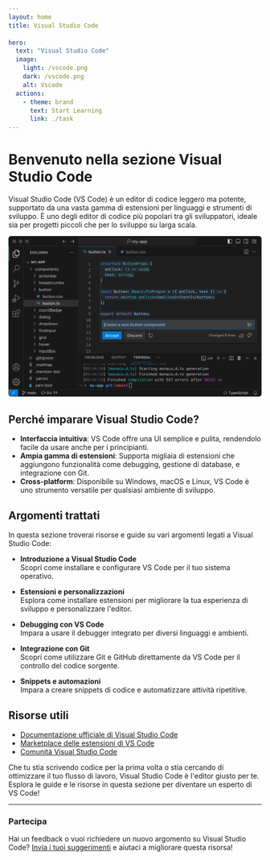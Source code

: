 ```yaml
---
layout: home
title: Visual Studio Code

hero:
  text: "Visual Studio Code"
  image:
    light: /vscode.png
    dark: /vscode.png
    alt: Vscode
  actions:
    - theme: brand
      text: Start Learning
      link: ./task
---
```


# Benvenuto nella sezione Visual Studio Code

Visual Studio Code (VS Code) è un editor di codice leggero ma potente, supportato da una vasta gamma di estensioni per linguaggi e strumenti di sviluppo. È uno degli editor di codice più popolari tra gli sviluppatori, ideale sia per progetti piccoli che per lo sviluppo su larga scala.

![alt text](vscode_example.png)

## Perché imparare Visual Studio Code?

- **Interfaccia intuitiva**: VS Code offre una UI semplice e pulita, rendendolo facile da usare anche per i principianti.
- **Ampia gamma di estensioni**: Supporta migliaia di estensioni che aggiungono funzionalità come debugging, gestione di database, e integrazione con Git.
- **Cross-platform**: Disponibile su Windows, macOS e Linux, VS Code è uno strumento versatile per qualsiasi ambiente di sviluppo.

## Argomenti trattati

In questa sezione troverai risorse e guide su vari argomenti legati a Visual Studio Code:

- **Introduzione a Visual Studio Code**  
  Scopri come installare e configurare VS Code per il tuo sistema operativo.

- **Estensioni e personalizzazioni**  
  Esplora come installare estensioni per migliorare la tua esperienza di sviluppo e personalizzare l'editor.

- **Debugging con VS Code**  
  Impara a usare il debugger integrato per diversi linguaggi e ambienti.

- **Integrazione con Git**  
  Scopri come utilizzare Git e GitHub direttamente da VS Code per il controllo del codice sorgente.

- **Snippets e automazioni**  
  Impara a creare snippets di codice e automatizzare attività ripetitive.

## Risorse utili

- [Documentazione ufficiale di Visual Studio Code](https://code.visualstudio.com/docs)
- [Marketplace delle estensioni di VS Code](https://marketplace.visualstudio.com/vscode)
- [Comunità Visual Studio Code](https://code.visualstudio.com/community)

Che tu stia scrivendo codice per la prima volta o stia cercando di ottimizzare il tuo flusso di lavoro, Visual Studio Code è l'editor giusto per te. Esplora le guide e le risorse in questa sezione per diventare un esperto di VS Code!

---

### Partecipa

Hai un feedback o vuoi richiedere un nuovo argomento su Visual Studio Code? [Invia i tuoi suggerimenti](#) e aiutaci a migliorare questa risorsa!